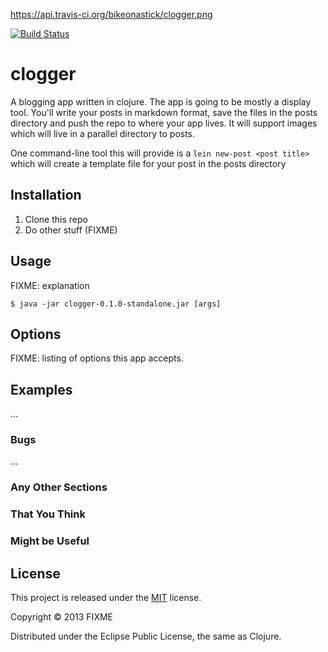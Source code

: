 https://api.travis-ci.org/bikeonastick/clogger.png

[![Build Status](https://api.travis-ci.org/bikeonastick/clogger.png)](https://api.travis-ci.org/bikeonastick/clogger.png)


# clogger

A blogging app written in clojure. The app is going to be mostly a display
tool. You'll write your posts in markdown format, save the files in the posts
directory and push the repo to where your app lives. It will support images
which will live in a parallel directory to posts. 

One command-line tool this will provide is a `lein new-post <post title>` which will 
create a template file for your post in the posts directory

## Installation

1. Clone this repo
1. Do other stuff (FIXME)

## Usage

FIXME: explanation

    $ java -jar clogger-0.1.0-standalone.jar [args]

## Options

FIXME: listing of options this app accepts.

## Examples

...

### Bugs

...

### Any Other Sections
### That You Think
### Might be Useful

## License

This project is released under the [MIT](http://opensource.org/licenses/MIT) 
license.

Copyright © 2013 FIXME

Distributed under the Eclipse Public License, the same as Clojure.
